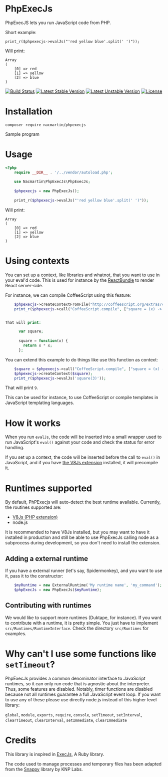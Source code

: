 # PhpExecJs

PhpExecJS lets you run JavaScript code from PHP.

Short example:

    print_r($phpexecjs->evalJs("'red yellow blue'.split(' ')"));

Will print:

    Array
    (
        [0] => red
        [1] => yellow
        [2] => blue
    )

[![Build Status](https://travis-ci.org/nacmartin/phpexecjs.svg?branch=master)](https://travis-ci.org/nacmartin/phpexecjs)
[![Latest Stable Version](https://poser.pugx.org/nacmartin/phpexecjs/v/stable)](https://packagist.org/packages/nacmartin/phpexecjs)
[![Latest Unstable Version](https://poser.pugx.org/nacmartin/phpexecjs/v/unstable)](https://packagist.org/packages/nacmartin/phpexecjs)
[![License](https://poser.pugx.org/nacmartin/phpexecjs/license)](https://packagist.org/packages/nacmartin/phpexecjs)

# Installation

    composer require nacmartin/phpexecjs

Sample program

# Usage

```php
<?php
    require __DIR__ . '/../vendor/autoload.php';
    
    use Nacmartin\PhpExecJs\PhpExecJs;
    
    $phpexecjs = new PhpExecJs();
    
    print_r($phpexecjs->evalJs("'red yellow blue'.split(' ')"));
```

Will print:

    Array
    (
        [0] => red
        [1] => yellow
        [2] => blue
    )


# Using contexts

You can set up a context, like libraries and whatnot, that you want to use in your eval'd code. This is used for instance by the [ReactBundle](https://github.com/limenius/ReactBundle/) to render React server-side.

For instance, we can compile CoffeeScript using this feature:

```php
    $phpexecjs->createContextFromFile("http://coffeescript.org/extras/coffee-script.js");
    print_r($phpexecjs->call("CoffeeScript.compile", ["square = (x) -> x * x", ['bare' => true]]));


That will print:

      var square;
    
      square = function(x) {
        return x * x;
      };
```      
    
You can extend this example to do things like use this function as context:

```php
    $square = $phpexecjs->call("CoffeeScript.compile", ["square = (x) -> x * x", ['bare' => true]]);
    $phpexecjs->createContext($square);
    print_r($phpexecjs->evalJs('square(3)'));
```    
    
That will print `9`.

This can be used for instance, to use CoffeeScript or compile templates in JavaScript templating languages. 

# How it works

When you run `evalJs`, the code will be inserted into a small wrapper used to run JavaScript's `eval()` against your code and check the status for error handling.

If you set up a context, the code will be inserted before the call to `eval()` in JavaScript, and if you have [the V8Js extension](https://github.com/phpv8/v8js) installed, it will precompile it.

# Runtimes supported

By default, PhPExecjs will auto-detect the best runtime available. Currently, the routines supported are:

* [V8Js (PHP extension)](https://github.com/phpv8/v8js)
* node.js

It is recommended to have V8Js installed, but you may want to have it installed in production and still be able to use PhpExecJs calling node as a subprocess during development, so you don't need to install the extension.

## Adding a external runtime

If you have a external runner (let's say, Spidermonkey), and you want to use it, pass it to the constructor:

```php
    $myRuntime = new ExternalRuntime('My runtime name', 'my_command');
    $phpExecJs = new PhpExecJs($myRuntime);
```    

## Contributing with runtimes

We would like to support more runtimes (Duktape, for instance). If you want to contribute with a runtime, it is pretty simple. You just have to implement `src/Runtimes/RuntimeInterface`. Check the directory `src/Runtimes` for examples.

# Why can't I use some functions like `setTimeout`?

PhpExecJs provides a common denominator interface to JavaScript runtimes, so it can only run code that is agnostic about the interpreter. Thus, some features are disabled. Notably, timer functions are disabled because not all runtimes guarantee a full JavaScript event loop. If you want to use any of these please use directly node.js instead of this higher level library:

`global`, `module`, `exports`, `require`, `console`, `setTimeout`, `setInterval`, `clearTimeout`, `clearInterval`, `setImmediate`, `clearImmediate`

# Credits

This library is inspired in [ExecJs](https://github.com/rails/execjs), A Ruby library.

The code used to manage processes and temporary files has been adapted from the [Snappy](https://github.com/KnpLabs/snappy) library by KNP Labs.
